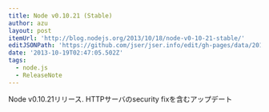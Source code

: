 ```yaml
---
title: Node v0.10.21 (Stable)
author: azu
layout: post
itemUrl: 'http://blog.nodejs.org/2013/10/18/node-v0-10-21-stable/'
editJSONPath: 'https://github.com/jser/jser.info/edit/gh-pages/data/2013/10/index.json'
date: '2013-10-19T02:47:05.502Z'
tags:
  - node.js
  - ReleaseNote
---
```

Node v0.10.21リリース.
HTTPサーバのsecurity fixを含むアップデート

